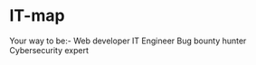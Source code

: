 # IT-map
Your way to be:-
               Web developer
               IT Engineer
               Bug bounty hunter
               Cybersecurity expert
               
